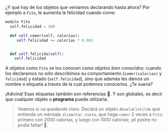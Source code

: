 ¿Y qué hay de los objetos que veníamos declarando hasta ahora? Por ejemplo a `Fito`, le aumenta la felicidad cuando come:

```python
module Fito
  self.felicidad = 100

  def self.comer(self, calorias):
     self.felicidad += calorias * 0.001


  def self.felicida(self):
    self.felicidad


```

A objetos como `Fito` se los conocen como _objetos bien conocidos_: cuando los declaramos no sólo describimos su comportamiento (`comer(calorias)` y `felicidad`) y estado (`self.felicidad`), sino que además les damos un nombre o etiqueta a través de la cual podemos conocerlos. ¿Te suena?

¡Adiviná! Esas etiquetas también son referencias :tada:. Y son globales, es decir que cualquier objeto o **programa** puede utilizarla.

> Veamos si va quedando claro. Declará un objeto `AbuelaClotilde` que entienda un mensaje `alimentar_nieto`, que haga `comer` 2 veces a `Fito`: primero con 2000 calorias, y luego con 1000 calorías; ¡el postre no podía faltar! :cake:.
